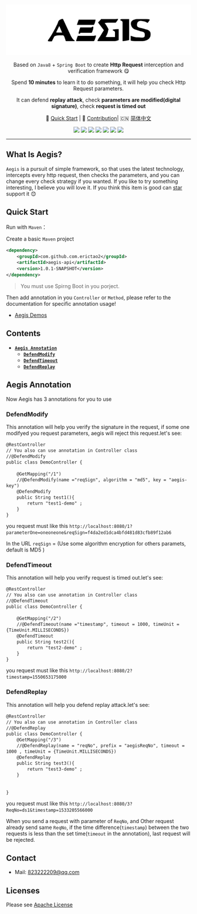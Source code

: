 <p align="center">
    <a href="https://lets-blade.com"><img src="https://raw.githubusercontent.com/EricTao2/images-repository/master/aegis/u%3D3539311380%2C3414701668%26fm%3D27%26gp%3D0.jpg" width="650"/></a>
</p>
<p align="center">Based on <code>Java8</code> + <code>Spring Boot</code> to create <b>Http Request</b> interception and verification framework 😋</p>
<p align="center">Spend <b>10 minutes</b> to learn it to do something, it will help you check Http Request parameters.</p>
<p align="center">It can defend <b>replay attack</b>, check <b>parameters are modified(digital signature)</b>, check <b>request is timed out</b></p>
<p align="center">
    🐾 <a href="#quick-start" target="_blank">Quick Start</a> |
    🌚 <a href="" target="_blank">Contribution</a>|
    🇨🇳 <a href="README_CN.md">简体中文</a>
</p>
<p align="center">
    <a href="https://travis-ci.org/lets-blade/blade"><img src="https://img.shields.io/travis/lets-blade/blade.svg?style=flat-square"></a>
    <a href="http://codecov.io/github/lets-blade/blade?branch=dev"><img src="https://img.shields.io/codecov/c/github/lets-blade/blade/dev.svg?style=flat-square"></a>
    <a href="http://search.maven.org/#search%7Cga%7C1%7Cblade-mvc"><img src="https://img.shields.io/maven-central/v/com.bladejava/blade-mvc.svg?style=flat-square"></a>
    <a href="LICENSE"><img src="https://img.shields.io/badge/license-Apache%202-4EB1BA.svg?style=flat-square"></a>
    <a class="badge-align" href="https://www.codacy.com/app/lets-blade/blade"><img src="https://api.codacy.com/project/badge/Grade/5f5fb55f38614f04823372db3a3c1d1b"/></a>
    <a href="https://gitter.im/biezhi/blade"><img src="https://badges.gitter.im/biezhi/blade.svg?style=flat-square"></a>
    <a href="https://www.codetriage.com/biezhi/blade"><img src="https://www.codetriage.com/biezhi/blade/badges/users.svg"></a>
</p>

***

## What Is Aegis?

`Aegis` is a pursuit of simple framework, so that uses the latest technology, intercepts every http request,  then checks the parameters, and you can change every check strategy if you wanted.
If you like to try something interesting, I believe you will love it.
If you think this item is good can [star](https://github.com/EricTao2/aegis) support it :blush:

## Quick Start

Run with `Maven`：

Create a basic `Maven` project

```xml
<dependency>
    <groupId>com.github.com.erictao2</groupId>
    <artifactId>aegis-api</artifactId>
    <version>1.0.1-SNAPSHOT</version>
</dependency>
```

> You must use Spirng Boot in you porject.

Then add annotation in you `Controller` or `Method`, please refer to the documentation for specific annotation usage!

+ [Aegis Demos](https://github.com/lets-blade/blade-demos)

## Contents

- [**`Aegis Annotation`**](#aegis-annotation)
    - [**`DefendModify`**](#defendmodify)
    - [**`DefendTimeout`**](#defendtimeout)
    - [**`DefendReplay`**](#defendreplay)

## Aegis Annotation
Now Aegis has 3 annotations for you to use

### DefendModify
This annotation will help you verify the signature in the request, if some one modifyed you request parameters, aegis will reject this request.let's see:
```
@RestController
// You also can use annotation in Controller class
//@DefendModify
public class DemoController {

    @GetMapping("/1")
    //@DefendModify(name ="reqSign", algorithm = "md5", key = "aegis-key")
    @DefendModify
    public String test1(){
        return "test1-demo" ;
    }
}
```
you request must like this
`http://localhost:8080/1?parameterOne=oneoneone&reqSign=f4da2ed1dca4bfd481d83cfb89f12ab6`

In the URL
`reqSign` = (Use some algorithm encryption for others paramets, default is MD5 )

### DefendTimeout
This annotation will help you verify request is timed out.let's see: 
```
@RestController
// You also can use annotation in Controller class
//@DefendTimeout
public class DemoController {

    @GetMapping("/2")
    //@DefendTimeout(name ="timestamp", timeout = 1000, timeUnit = {TimeUnit.MILLISECONDS})
    @DefendTimeout
    public String test2(){
        return "test2-demo" ;
    }
}
```
you request must like this
`http://localhost:8080/2?timestamp=1550653175000`

### DefendReplay
This annotation will help you defend replay attack.let's see: 
```
@RestController
// You also can use annotation in Controller class
//@DefendReplay
public class DemoController {
    @GetMapping("/3")
    //@DefendReplay(name = "reqNo", prefix = "aegisReqNo", timeout = 1000 , timeUnit = {TimeUnit.MILLISECONDS})
    @DefendReplay
    public String test3(){
        return "test3-demo" ;
    }


}
```
you request must like this
`http://localhost:8080/3?ReqNo=ds1&timestamp=1533205566000`

When you send a request with parameter of `ReqNo`, and Other request already send same `ReqNo`, if the time difference(`timestamp`) between the two requests is less than the set time(`timeout` in the annotation), last request will be rejected.

## Contact

- Mail: 823222209@qq.com

## Licenses

Please see [Apache License](LICENSE)
